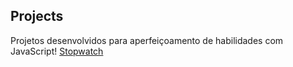 ## Projects

Projetos desenvolvidos para aperfeiçoamento de habilidades com JavaScript!
<a href=“https://matheusjurkovich.github.io/Projects/Stopwatch“>Stopwatch</a>
